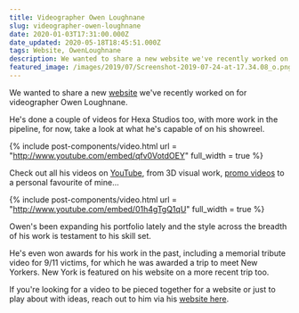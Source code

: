 ```yaml
---
title: Videographer Owen Loughnane
slug: videographer-owen-loughnane
date: 2020-01-03T17:31:00.000Z
date_updated: 2020-05-18T18:45:51.000Z
tags: Website, OwenLoughnane
description: We wanted to share a new website we've recently worked on for videographer Owen Loughnane.
featured_image: /images/2019/07/Screenshot-2019-07-24-at-17.34.08_o.png
---
```


We wanted to share a new [website](https://owenloughnane.com) we've recently worked on for videographer Owen Loughnane.

He's done a couple of videos for Hexa Studios too, with more work in the pipeline, for now, take a look at what he's capable of on his showreel.

{% include post-components/video.html
	url = "http://www.youtube.com/embed/qfv0VotdOEY"
	full_width = true
%}


Check out all his videos on [YouTube](https://www.youtube.com/user/owenbeag6), from 3D visual work, [promo videos](https://thecanvastribe.co.uk/) to a personal favourite of mine...

{% include post-components/video.html
	url = "http://www.youtube.com/embed/01h4gTgQ1qU"
	full_width = true
%}

Owen's been expanding his portfolio lately and the style across the breadth of his work is testament to his skill set.

He's even won awards for his work in the past, including a memorial tribute video for 9/11 victims, for which he was awarded a trip to meet New Yorkers. New York is featured on his website on a more recent trip too.

If you're looking for a video to be pieced together for a website or just to play about with ideas, reach out to him via his [website here](https://owenloughnane.com/contact/).
